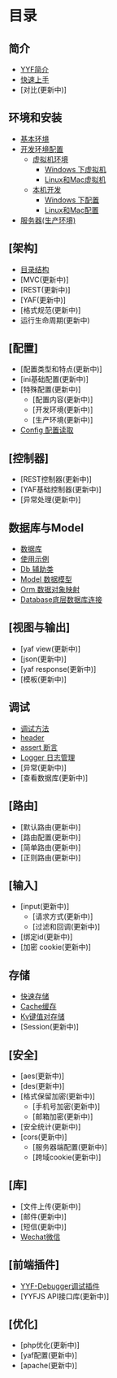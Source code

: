 # 目录

## 简介
* [YYF简介](README.md)
* [快速上手](about\README.md)
* [对比\(更新中\)]

## 环境和安装
* [基本环境](setup/README.md)
* [开发环境配置](setup/develop.md)
    * [虚拟机环境](setup/develop.md#vm)
        * [Windows 下虚拟机](setup/vm-in-windows.md)
        * [Linux和Mac虚拟机](setup/vm-in-linux.md)
    * [本机开发](setup/develop.md#local)
        * [Windows 下配置](setup/yyf-in-windows.md)
        * [Linux和Mac配置](setup/yyf-in-linux.md)
* [服务器(生产环境)](setup/yyf-in-server.md)


## \[架构\]
* [目录结构](architecture/folder-structure.md)
* [MVC\(更新中\)]
* [REST\(更新中\)]
* [YAF\(更新中\)]
* [格式规范\(更新中\)]
* 运行生命周期\(更新中\)

## \[配置\]
* [配置类型和特点\(更新中\)]
* [ini基础配置\(更新中\)]
* [特殊配置\(更新中\)]
    * [配置内容\(更新中\)]
    * [开发环境\(更新中\)]
    * [生产环境\(更新中\)]
* [Config 配置读取](configure/config.md)

## \[控制器\]
* [REST控制器\(更新中\)]
* [YAF基础控制器\(更新中\)]
* [异常处理\(更新中\)]

## 数据库与Model
* [数据库](database/README.md)
* [使用示例](database/example.md)
* [Db 辅助类](database/db.md)
* [Model 数据模型](database/model.md)
* [Orm 数据对象映射](database/orm.md)
* [Database底层数据库连接](database/database.md)

## \[视图与输出\]
* [yaf view\(更新中\)]
* [json\(更新中\)]
* [yaf response\(更新中\)]
* [模板\(更新中\)]

## 调试
* [调试方法](debug/README.md)
* [header](debug/header.md)
* [assert 断言](debug/assert.md)
* [Logger 日志管理](debug/logger.md)
* [异常\(更新中\)]
* [查看数据库\(更新中\)]

## \[路由\]
* [默认路由\(更新中\)]
* [路由配置\(更新中\)]
* [简单路由\(更新中\)]
* [正则路由\(更新中\)]

## \[输入\]
* [input\(更新中\)]
    * [请求方式\(更新中\)]
    * [过滤和回调\(更新中\)]
* [绑定id\(更新中\)]
* [加密 cookie\(更新中\)]

## 存储
* [快速存储](storage/README.md)
* [Cache缓存](storage/cache.md)
* [Kv键值对存储](storage/kv.md)
* [Session\(更新中\)]

## \[安全\]
* [aes\(更新中\)]
* [des\(更新中\)]
* [格式保留加密\(更新中\)]
    * [手机号加密\(更新中\)]
    * [邮箱加密\(更新中\)]
* [安全统计\(更新中\)]
* [cors\(更新中\)]
    * [服务器端配置\(更新中\)]
    * [跨域cookie\(更新中\)]

## \[库\]
* [文件上传\(更新中\)]
* [邮件\(更新中\)]
* [短信\(更新中\)]
* [Wechat微信](library/wechat.md)

## \[前端插件\]
* [YYF-Debugger调试插件](http://debugger.newfuture.cc/)
* [YYFJS API接口库\(更新中\)]

## \[优化\]
* [php优化\(更新中\)]
* [yaf配置\(更新中\)]
* [apache\(更新中\)]
